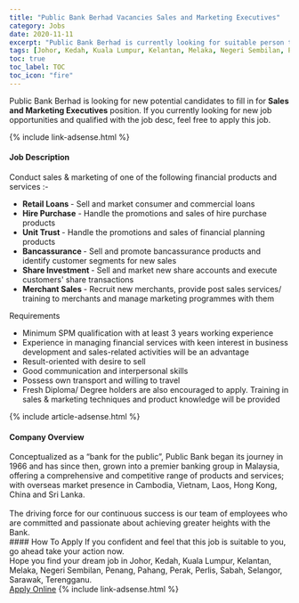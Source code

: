 ```yaml
---
title: "Public Bank Berhad Vacancies Sales and Marketing Executives" 
category: Jobs 
date: 2020-11-11 
excerpt: "Public Bank Berhad is currently looking for suitable person to fill in the Sales and Marketing Executives which positioned at Johor, Kedah, Kuala Lumpur, Kelantan, Melaka, Negeri Sembilan, Penang, Pahang, Perak, Perlis, Sabah, Selangor, Sarawak, Terengganu" 
tags: [Johor, Kedah, Kuala Lumpur, Kelantan, Melaka, Negeri Sembilan, Penang, Pahang, Perak, Perlis, Sabah, Selangor, Sarawak, Terengganu] 
toc: true 
toc_label: TOC 
toc_icon: "fire" 
--- 
```


<p>Public Bank Berhad is looking for new potential candidates to fill in for <b>Sales and Marketing Executives</b> position. If you currently looking for new job opportunities and qualified with the job desc, feel free to apply this job.
</p>{% include link-adsense.html %} 
<div><div><div><h4>Job Description</h4></div></div><div><div><span><div><div>Conduct sales &amp; marketing of one of the following financial products and services :-</div><ul><li><strong>Retail Loans&#160;</strong>- Sell and market consumer and commercial loans</li><li><strong>Hire Purchase</strong> -&#160;Handle the promotions and sales of hire purchase products</li><li><strong>Unit Trust&#160;</strong>- Handle the promotions and sales of financial planning products</li><li><strong>Bancassurance </strong>- Sell and promote bancassurance products&#160;and identify&#160;customer segments for new sales</li><li><strong>Share Investment </strong>- Sell and market new share accounts and execute customers' share transactions</li><li><strong>Merchant Sales </strong>- Recruit new merchants, provide post sales services/ training to merchants and manage marketing programmes with them</li></ul><div>Requirements</div><ul><li>Minimum SPM qualification with at least 3 years working experience</li><li>Experience in managing financial services with keen interest in business development and sales-related activities will be an advantage</li><li>Result-oriented with&#160;desire to sell</li><li>Good communication and interpersonal skills</li><li>Possess own transport and willing to travel</li><li>Fresh Diploma/ Degree holders&#160;are also encouraged to apply. Training in sales &amp; marketing techniques and product knowledge will be provided</li></ul></div></span></div></div></div> 
{% include article-adsense.html %} 
<div><div><div><h4>Company Overview</h4></div></div><div><div><span><div><div>
	Conceptualized as a &#8220;bank for the public&#8221;, Public Bank began its journey in 1966 and has since then, grown into a premier banking group in Malaysia, offering a comprehensive and competitive range of products and services; with overseas market presence in Cambodia, Vietnam, Laos, Hong Kong, China and Sri Lanka.</div>
<div>
<br>
	The driving force for our continuous success is our team of employees who are committed and passionate about achieving greater heights with the Bank.&#160;</div></div></span></div></div></div> 
#### How To Apply 
If you confident and feel that this job is suitable to you, go ahead take your action now. <br/> 
Hope you find your dream job in Johor, Kedah, Kuala Lumpur, Kelantan, Melaka, Negeri Sembilan, Penang, Pahang, Perak, Perlis, Sabah, Selangor, Sarawak, Terengganu. <br/> 
<a href="https://www.jobstreet.com.my/en/job/sales-and-marketing-executives-4420075?jobId=jobstreet-my-job-4420075&sectionRank=12&token=0~6dc242b6-0237-4553-a70d-8553491e8a50&fr=SRP%20View%20In%20New%20Ta" class="btn btn--info" target="_blank" rel="nofollow noopenner">Apply Online</a> 
{% include link-adsense.html %} 